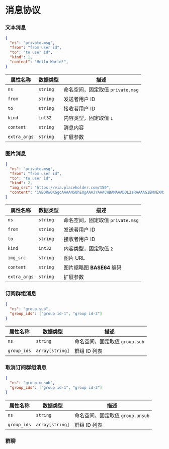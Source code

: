 # 消息协议

### 文本消息
```json
{
  "ns": "private.msg",
  "from": "from user id",
  "to": "to user id",
  "kind": 1,
  "content": "Hello World!",
}
```

| 属性名称 | 数据类型 | 描述 |
| --- | --- | --- |
| `ns` | `string` | 命名空间，固定取值 `private.msg` |
| `from` | `string` | 发送者用户 ID |
| `to` | `string` |接收者用户 ID |
| `kind` | `int32` | 内容类型，固定取值 `1` |
| `content` | `string` | 消息内容 |
| `extra_args` | `string` | 扩展参数 |

### 图片消息
```json
{
  "ns": "private.msg",
  "from": "from user id",
  "to": "to user id",
  "kind": 2,
  "img_src": "https://via.placeholder.com/150",
  "content": "iVBORw0KGgoAAAANSUhEUgAAAJYAAACWBAMAAADOL2zRAAAAG1BMVEXMzMyWlpaqqqq3t7fFxcW+vr6xsbGjo6OcnJyLKnDGAAAACXBIWXMAAA7EAAAOxAGVKw4bAAABAElEQVRoge3SMW+DMBiE4YsxJqMJtHOTITPeOsLQnaodGImEUMZEkZhRUqn92f0MaTubtfeMh/QGHANEREREREREREREtIJJ0xbH299kp8l8FaGtLdTQ19HjofxZlJ0m1+eBKZcikd9PWtXC5DoDotRO04B9YOvFIXmXLy2jEbiqE6Df7DTleA5socLqvEFVxtJyrpZFWz/pHM2CVte0lS8g2eDe6prOyqPglhzROL+Xye4tmT4WvRcQ2/m81p+/rdguOi8Hc5L/8Qk4vhZzy08DduGt9eVQyP2qoTM1zi0/uf4hvBWf5c77e69Gf798y08L7j0RERERERERERH9P99ZpSVRivB/rgAAAABJRU5ErkJggg=="
}
```

| 属性名称 | 数据类型 | 描述 |
| --- | --- | --- |
| `ns` | `string` | 命名空间，固定取值 `private.msg` |
| `from` | `string` | 发送者用户 ID |
| `to` | `string` |接收者用户 ID |
| `kind` | `int32` | 内容类型，固定取值 `2` |
| `img_src` | `string` | 图片 URL |
| `content` | `string` | 图片缩略图 **BASE64** 编码 |
| `extra_args` | `string` | 扩展参数 |

### 订阅群组消息
```json
{
  "ns": "group.sub",
  "group_ids": ["group id-1", "group id-2"]
}
```

| 属性名称 | 数据类型 | 描述 |
| --- | --- | --- |
| `ns` | `string` | 命名空间，固定取值 `group.sub` |
| `group_ids` | `array[string]` | 群组 ID 列表 |

### 取消订阅群组消息
```json
{
  "ns": "group.unsub",
  "group_ids": ["group id-1", "group id-2"]
}
```

| 属性名称 | 数据类型 | 描述 |
| --- | --- | --- |
| `ns` | `string` | 命名空间，固定取值 `group.unsub` |
| `group_ids` | `array[string]` | 群组 ID 列表 |

### 群聊
